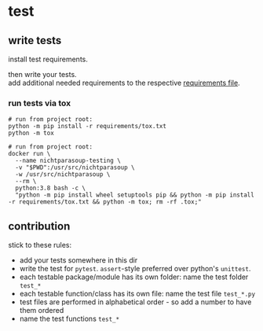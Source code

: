 # test

## write tests

install test requirements.

then write your tests.  
add additional needed requirements to the respective [requirements file](../../requirements/tests.txt).


### run tests via tox 

```shell script
# run from project root:
python -m pip install -r requirements/tox.txt
python -m tox
```

```shell script
# run from project root:
docker run \
  --name nichtparasoup-testing \
  -v "$PWD":/usr/src/nichtparasoup \
  -w /usr/src/nichtparasoup \
  --rm \
  python:3.8 bash -c \
  "python -m pip install wheel setuptools pip && python -m pip install -r requirements/tox.txt && python -m tox; rm -rf .tox;"
```

## contribution 

stick to these rules:

* add your tests somewhere in this dir
* write the test for `pytest`. `assert`-style preferred over python's `unittest`.
* each testable package/module has its own folder: name the test folder `test_*`
* each testable function/class has its own file:   name the test file   `test_*.py`
* test files are performed in alphabetical order - so add a number to have them ordered
* name the test functions `test_*`
